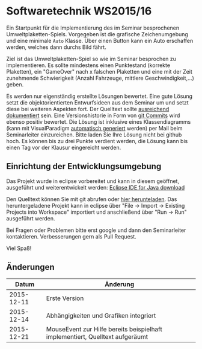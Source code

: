 
# Softwaretechnik WS2015/16

Ein Startpunkt für die Implementierung des im Seminar besprochenen Umweltplaketten-Spiels.
Vorgegeben ist die grafische Zeichenumgebung und eine minimale `Auto` Klasse.
Über einen Button kann ein Auto erschaffen werden, welches dann durchs Bild fährt.

Ziel ist das Umweltplaketten-Spiel so wie im Seminar besprochen zu implementieren.
Es sollte mindestens einen Punktestand (korrekte Plaketten), ein "GameOver" nach x falschen Plaketten und eine
mit der Zeit zunehmende Schwierigkeit (Anzahl Fahrzeuge, mittlere Geschwindigkeit,...) geben.

Es werden nur eigenständig erstellte Lösungen bewertet. Eine gute Lösung setzt die objektorientierten Entwurfsideen aus dem Seminar um und setzt diese bei weiteren Aspekten fort. Der Quelltext sollte [ausreichend dokumentiert](https://de.wikipedia.org/wiki/Javadoc) sein. Eine Versionshistorie in Form von [git Commits](https://www.atlassian.com/git/tutorials/saving-changes/git-commit) wird ebenso positiv bewertet. Die Lösung ist inklusive eines Klassendiagramms (kann mit VisualParadigm [automatisch generiert](http://www.visual-paradigm.com/support/documents/vpuserguide/276/381/7530_generateorup.html) werden) per Mail beim Seminarleiter einzureichen. Bitte laden Sie Ihre Lösung nicht bei github hoch. Es können bis zu drei Punkte verdient werden, die Lösung kann bis einen Tag vor der Klausur eingereicht werden.

##  Einrichtung der Entwicklungsumgebung

Das Projekt wurde in eclipse vorbereitet und kann in diesem geöffnet, ausgeführt und weiterentwickelt werden: 
[Eclipse IDE for Java download](http://www.eclipse.org/downloads)

Den Quelltext können Sie mit git abrufen oder [hier herunteladen](https://github.com/tuiSSE/SWTSeminarBeispiel/archive/master.zip). Das heruntergeladene Projekt kann in eclipse über "File -> Import -> Existing Projects into Workspace" importiert und anschließend über "Run -> Run" ausgeführt werden.

Bei Fragen oder Problemen bitte erst google und dann den Seminarleiter kontaktieren. Verbesserungen gern als Pull Request.

Viel Spaß!


##  Änderungen

| Datum  | Änderung |
| ------------- | ------------- |
| 2015-12-11 | Erste Version|
| 2015-12-14 | Abhängigkeiten und Grafiken integriert |
| 2015-12-21 | MouseEvent zur Hilfe bereits beispielhaft implementiert, Quelltext aufgeräumt |
